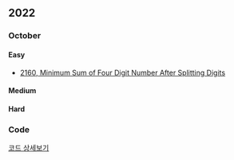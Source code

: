 ## 2022
### October
#### Easy
- [2160, Minimum Sum of Four Digit Number After Splitting Digits](https://sour-othnielia-55f.notion.site/2160-Minimum-Sum-of-Four-Digit-Number-After-Splitting-Digits-216b1faeae4e421fa708eacede882564)  
#### Medium
#### Hard
### Code
[코드 상세보기](https://github.com/JayFreemandev/Problem-Solving/blob/main/LeetCode/README.md)
